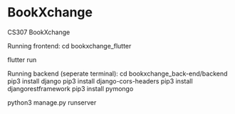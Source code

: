 # BookXchange
CS307 BookXchange

Running frontend:
cd bookxchange_flutter

flutter run

Running backend (seperate terminal):
cd bookxchange_back-end/backend
pip3 install django
pip3 install django-cors-headers
pip3 install djangorestframework
pip3 install pymongo

python3 manage.py runserver
